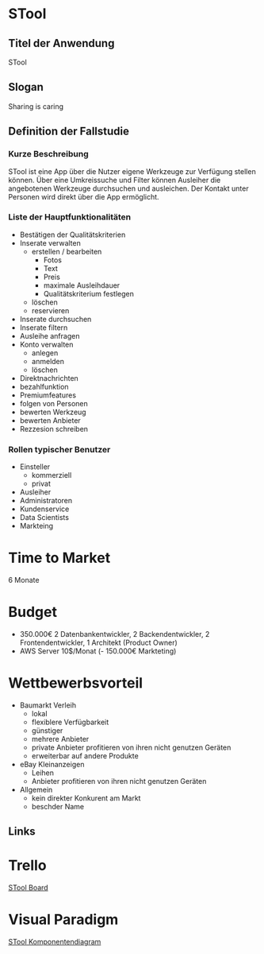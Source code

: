 # STool

## Titel der Anwendung
STool

## Slogan
Sharing is caring

## Definition der Fallstudie
### Kurze Beschreibung
STool ist eine App über die Nutzer eigene Werkzeuge zur Verfügung stellen können. Über eine Umkreissuche und Filter können Ausleiher die angebotenen Werkzeuge durchsuchen und ausleichen. Der Kontakt unter Personen wird direkt über die App ermöglicht.

### Liste der Hauptfunktionalitäten
- Bestätigen der Qualitätskriterien
- Inserate verwalten
  - erstellen / bearbeiten
    - Fotos 
    - Text
    - Preis
    - maximale Ausleihdauer
    - Qualitätskriterium festlegen
  - löschen
  - reservieren
- Inserate durchsuchen
- Inserate filtern
- Ausleihe anfragen
- Konto verwalten 
  - anlegen
  - anmelden
  - löschen
- Direktnachrichten
- bezahlfunktion
- Premiumfeatures
- folgen von Personen
- bewerten Werkzeug
- bewerten Anbieter
- Rezzesion schreiben

### Rollen typischer Benutzer
- Einsteller
  - kommerziell
  - privat
- Ausleiher
- Administratoren
- Kundenservice
- Data Scientists
- Markteing

# Time to Market
6 Monate

# Budget
- 350.000€ 2 Datenbankentwickler, 2 Backendentwickler, 2 Frontendentwickler, 1 Architekt (Product Owner)
- AWS Server 10$/Monat
(- 150.000€ Markteting)

# Wettbewerbsvorteil
- Baumarkt Verleih 
  - lokal 
  - flexiblere Verfügbarkeit 
  - günstiger
  - mehrere Anbieter
  - private Anbieter profitieren von ihren nicht genutzen Geräten
  - erweiterbar auf andere Produkte
- eBay Kleinanzeigen
  - Leihen
  - Anbieter profitieren von ihren nicht genutzen Geräten
- Allgemein
  - kein direkter Konkurent am Markt
  - beschder Name

## Links
# Trello
<a href="https://trello.com/invite/b/tJm5FOzQ/e43430f187e8403614860cf49fc09d5b/stool">STool Board</a>
# Visual Paradigm
<a href="https://online.visual-paradigm.com/share.jsp?id=313333303339332d36">STool Komponentendiagram</a>

